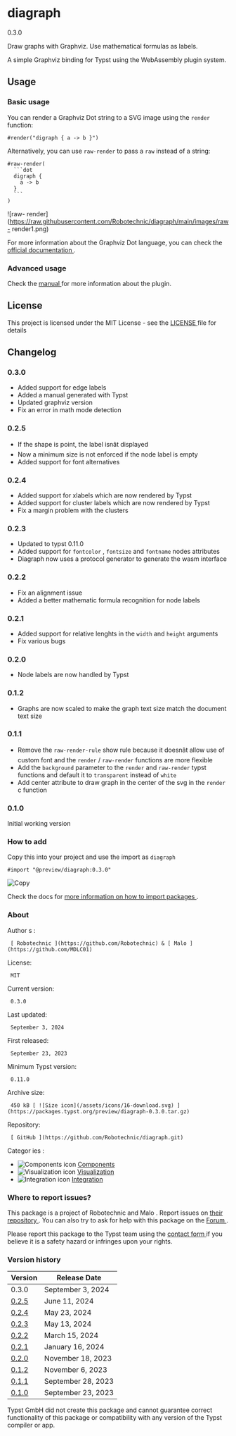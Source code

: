 #  diagraph

0.3.0

Draw graphs with Graphviz. Use mathematical formulas as labels.

A simple Graphviz binding for Typst using the WebAssembly plugin system.

##  Usage

###  Basic usage

You can render a Graphviz Dot string to a SVG image using the ` render `
function:

    
    
    #render("digraph { a -> b }")
    

Alternatively, you can use ` raw-render ` to pass a ` raw ` instead of a
string:

    
    
    #raw-render(
      ```dot
      digraph {
        a -> b
      }
      ```
    )
    

![raw-
render](https://raw.githubusercontent.com/Robotechnic/diagraph/main/images/raw-
render1.png)

For more information about the Graphviz Dot language, you can check the [
official documentation ](https://graphviz.org/documentation/) .

###  Advanced usage

Check the [ manual
](https://raw.githubusercontent.com/Robotechnic/diagraph/main/doc/manual.pdf)
for more information about the plugin.

##  License

This project is licensed under the MIT License - see the [ LICENSE
](https://github.com/typst/packages/raw/main/packages/preview/diagraph/0.3.0/LICENSE)
file for details

##  Changelog

###  0.3.0

  * Added support for edge labels 
  * Added a manual generated with Typst 
  * Updated graphviz version 
  * Fix an error in math mode detection 

###  0.2.5

  * If the shape is point, the label isnât displayed 
  * Now a minimum size is not enforced if the node label is empty 
  * Added support for font alternatives 

###  0.2.4

  * Added support for xlabels which are now rendered by Typst 
  * Added support for cluster labels which are now rendered by Typst 
  * Fix a margin problem with the clusters 

###  0.2.3

  * Updated to typst 0.11.0 
  * Added support for ` fontcolor ` , ` fontsize ` and ` fontname ` nodes attributes 
  * Diagraph now uses a protocol generator to generate the wasm interface 

###  0.2.2

  * Fix an alignment issue 
  * Added a better mathematic formula recognition for node labels 

###  0.2.1

  * Added support for relative lenghts in the ` width ` and ` height ` arguments 
  * Fix various bugs 

###  0.2.0

  * Node labels are now handled by Typst 

###  0.1.2

  * Graphs are now scaled to make the graph text size match the document text size 

###  0.1.1

  * Remove the ` raw-render-rule ` show rule because it doesnât allow use of custom font and the ` render ` / ` raw-render ` functions are more flexible 
  * Add the ` background ` parameter to the ` render ` and ` raw-render ` typst functions and default it to ` transparent ` instead of ` white `
  * Add center attribute to draw graph in the center of the svg in the ` render ` c function 

###  0.1.0

Initial working version

###  How to add

Copy this into your project and use the import as  ` diagraph `

    
    
    #import "@preview/diagraph:0.3.0"

![Copy](/assets/icons/16-copy.svg)

Check the docs for  [ more information on how to import packages
](https://typst.app/docs/reference/scripting/#packages) .

###  About

Author  s  :

     [ Robotechnic ](https://github.com/Robotechnic) & [ Malo ](https://github.com/MDLC01)
License:

     MIT 
Current version:

     0.3.0 
Last updated:

     September 3, 2024 
First released:

     September 23, 2023 
Minimum Typst version:

     0.11.0 
Archive size:

     450 kB [ ![Size icon](/assets/icons/16-download.svg) ](https://packages.typst.org/preview/diagraph-0.3.0.tar.gz)
Repository:

     [ GitHub ](https://github.com/Robotechnic/diagraph.git)
Categor  ies  :

    

  * ![Components icon](/assets/icons/16-package.svg) [ Components ](https://typst.app/universe/search/?category=components)
  * ![Visualization icon](/assets/icons/16-chart.svg) [ Visualization ](https://typst.app/universe/search/?category=visualization)
  * ![Integration icon](/assets/icons/16-integration.svg) [ Integration ](https://typst.app/universe/search/?category=integration)

###  Where to report issues?

This  package  is a project of  Robotechnic and Malo  .  Report issues on  [
their repository ](https://github.com/Robotechnic/diagraph.git) .  You can
also try to ask for help with this  package  on the  [ Forum
](https://forum.typst.app) .

Please report this  package  to the Typst team using the  [ contact form
](https://typst.app/contact) if you believe it is a safety hazard or infringes
upon your rights.

###  Version history

Version  |  Release Date   
---|---  
0.3.0  |  September 3, 2024   
[ 0.2.5 ](https://typst.app/universe/package/diagraph/0.2.5/) |  June 11, 2024   
[ 0.2.4 ](https://typst.app/universe/package/diagraph/0.2.4/) |  May 23, 2024   
[ 0.2.3 ](https://typst.app/universe/package/diagraph/0.2.3/) |  May 13, 2024   
[ 0.2.2 ](https://typst.app/universe/package/diagraph/0.2.2/) |  March 15, 2024   
[ 0.2.1 ](https://typst.app/universe/package/diagraph/0.2.1/) |  January 16, 2024   
[ 0.2.0 ](https://typst.app/universe/package/diagraph/0.2.0/) |  November 18, 2023   
[ 0.1.2 ](https://typst.app/universe/package/diagraph/0.1.2/) |  November 6, 2023   
[ 0.1.1 ](https://typst.app/universe/package/diagraph/0.1.1/) |  September 28, 2023   
[ 0.1.0 ](https://typst.app/universe/package/diagraph/0.1.0/) |  September 23, 2023   
  
Typst GmbH did not create this  package  and cannot guarantee correct
functionality of this  package  or compatibility with any version of the Typst
compiler or app.

